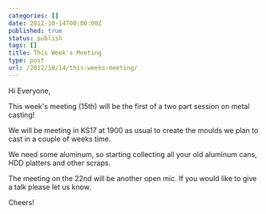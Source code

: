 ```yaml
---
categories: []
date: 2012-10-14T00:00:00Z
published: true
status: publish
tags: []
title: This Week's Meeting
type: post
url: /2012/10/14/this-weeks-meeting/
---
```


Hi Everyone,

This week's meeting (15th) will be the first of a two part session on metal
casting!

We will be meeting in KS17 at 1900 as usual to create the moulds we plan to
cast in a couple of weeks time.

We need some aluminum, so starting collecting all your old aluminum cans, HDD
platters and other scraps.

The meeting on the 22nd will be another open mic. If you would like to give a
talk please let us know.

Cheers!
